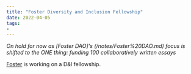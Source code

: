 ```yaml
---
title: "Foster Diversity and Inclusion Fellowship"
date: 2022-04-05
tags:
- 
---
```


*On hold for now as [Foster DAO]'s (/notes/Foster%20DAO.md) focus is shifted to the ONE thing: funding 100 collaboratively written essays*

[Foster](https://www.foster.co/) is working on a D&I fellowship. 



